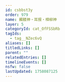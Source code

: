 ```yaml
---
id: csbbst3y
order: 979
name: 髑髅神・耳报・樟柳神
layer: 5
categoryId: cat_OfFSSbRb
tagIds:
  - tag__NZec6vQ
aliases: []
titledLinks: []
parent: ""
relatedEntries: []
timelineEvents: []
nsfw: false
lastUpdated: 1758087125
---
```


